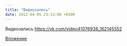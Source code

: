 ```yaml
---
title: "Видеозапись"
date: 2012-04-05 23:13:00 +0300
---
```


Видеозапись
https://vk.com/video41076938_162145552

[Вложение](https://vk.com/video41076938_162145552)

